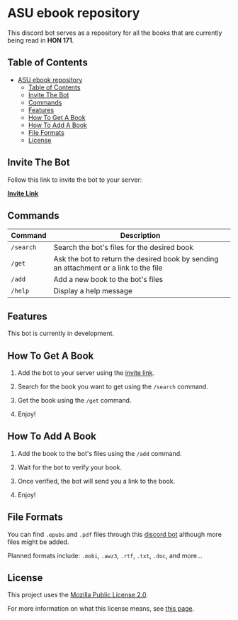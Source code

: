 # ASU ebook repository

This discord bot serves as a repository for all the books that are currently being read in __HON 171__.

## Table of Contents

- [ASU ebook repository](#asu-ebook-repository)
  - [Table of Contents](#table-of-contents)
  - [Invite The Bot](#invite-the-bot)
  - [Commands](#commands)
  - [Features](#features)
  - [How To Get A Book](#how-to-get-a-book)
  - [How To Add A Book](#how-to-add-a-book)
  - [File Formats](#file-formats)
  - [License](#license)

## Invite The Bot

Follow this link to invite the bot to your server:

 __[Invite Link](https://discord.com/api/oauth2/authorize?client_id=907429810412867584&permissions=2147797056&scope=bot%20applications.commands)__

## Commands

| Command   | Description                                                                           |
| --------- | ------------------------------------------------------------------------------------- |
| `/search` | Search the bot's files for the desired book                                           |
| `/get`    | Ask the bot to return the desired book by sending an attachment or a link to the file |
| `/add`    | Add a new book to the bot's files                                                     |
| `/help`   | Display a help message                                                                |

## Features

This bot is currently in development.

## How To Get A Book

1. Add the bot to your server using the [invite link](#invite-the-bot).

2. Search for the book you want to get using the `/search` command.

3. Get the book using the `/get` command.

4. Enjoy!

## How To Add A Book

1. Add the book to the bot's files using the `/add` command.

2. Wait for the bot to verify your book.

3. Once verified, the bot will send you a link to the book.

4. Enjoy!

## File Formats

You can find `.epubs` and `.pdf` files through this [discord bot](#invite-the-bot) although more files might be added.

Planned formats include: `.mobi`, `.awz3`, `.rtf`, `.txt`, `.doc`, and more...

## License

This project uses the [Mozilla Public License 2.0](/LICENSE).

For more information on what this license means, see [this page](https://www.mozilla.org/en-US/MPL/2.0/).
